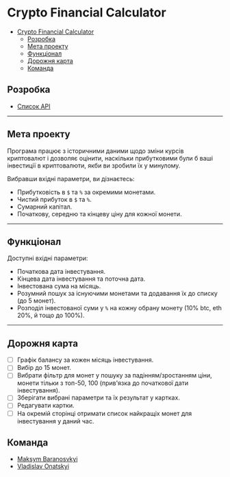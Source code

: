 # Crypto Financial Calculator

- [Crypto Financial Calculator](#crypto-financial-calculator)
  - [Розробка](#розробка)
  - [Мета проекту](#мета-проекту)
  - [Функціонал](#функціонал)
  - [Дорожня карта](#дорожня-карта)
  - [Команда](#команда)

## Розробка

- [Список API](https://docs.google.com/spreadsheets/d/1vTmBQFo2wFX0oCJeqGHTAz3dn5wm5x6eL-0KkI70c0g/edit?usp=sharing)

---

## Мета проекту

Програма працює з історичними даними щодо зміни курсів криптовалют і дозволяє оцінити, наскільки прибутковими були б ваші інвестиції в криптовалюти, якби ви зробили їх у минулому.

Вибравши вхідні параметри, ви дізнаєтесь:

- Прибутковість в `$` та `%` за окремими монетами.
- Чистий прибуток в `$` та `%`.
- Сумарний капітал.
- Початкову, середню та кінцеву ціну для кожної монети.

---

## Функціонал

Доступні вхідні параметри:

- Початкова дата інвестування.
- Кінцева дата інвестування та поточна дата.
- Інвестована сума на місяць.
- Розумний пошук за існуючими монетами та додавання їх до списку (до 5 монет).
- Розподіл інвестованої суми у `%` на кожну обрану монету (10% btc, eth 20%, й тощо до 100%).

---

## Дорожня карта

- [ ] Графік балансу за кожен місяць інвестування.
- [ ] Вибір до 15 монет.
- [ ] Вибрати фільтр для монет у пошуку за падінням/зростанням ціни, монети тільки з топ-50, 100 (прив'язка до початкової дати інвестування).
- [ ] Зберігати вибрані параметри та їх результат у картках.
- [ ] Редагувати картки.
- [ ] На окремій сторінці отримати список найкращіх монет для інвестування у даний час.

## Команда

- [Maksym Baranosvkyi](https://github.com/mkbaranovskyi/)
- [Vladislav Onatskyi](https://github.com/kravich13/)
